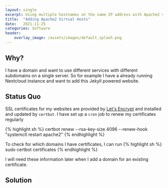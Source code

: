 ```yaml
---
layout: single
excerpt: Using multiple hostnames on the same IP address with Apache2 virtual hosts.
title:  "Adding Apache2 Virtual Hosts"
date:   2021-11-25
categories: Software
header:
    overlay_image: /assets/images/default_splash.png
---
```


## Why?

I have a domain and want to use different services with different subdomains on a single server. So for example I have a already running Nextcloud instance and want to add this Jekyll powered website.

## Status Quo

SSL certificates for my websites are provided by [Let's Encrypt](https://letsencrypt.org) and installed and updated by `certbot`. I have set up a `cron` job to renew my certificates regularly

{% highlight sh %}
certbot renew --rsa-key-size 4096 --renew-hook "systemctl restart apache2"
{% endhighlight %}

To check for which domains I have certificates, I can run
{% highlight sh %}
sudo certbot certificates
{% endhighlight %}

I will need these information later when I add a domain for an existing certificate.

## Solution